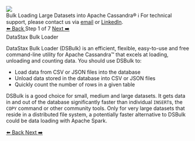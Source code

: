 <!-- TOP -->
<div class="top">
  <img class="scenario-academy-logo" src="https://datastax-academy.github.io/katapod-shared-assets/images/ds-academy-2023.svg" />
  <div class="scenario-title-section">
    <span class="scenario-title">Bulk Loading Large Datasets into Apache Cassandra®</span>
    <span class="scenario-subtitle">ℹ️ For technical support, please contact us via <a href="mailto:aleksandr.volochnev@datastax.com">email</a> or <a href="https://dtsx.io/aleks">LinkedIn</a>.</span>
  </div>
</div>

<!-- NAVIGATION -->
<div id="navigation-top" class="navigation-top">
 <a href='command:katapod.loadPage?[{"step":"intro"}]' 
   class="btn btn-dark navigation-top-left">⬅️ Back
 </a>
<span class="step-count"> Step 1 of 7</span>
 <a href='command:katapod.loadPage?[{"step":"step2-astra"}]' 
    class="btn btn-dark navigation-top-right">Next ➡️
  </a>
</div>

<!-- CONTENT -->

<div class="step-title">DataStax Bulk Loader</div>

DataStax Bulk Loader (DSBulk) is an efficient, flexible, easy-to-use and free command-line utility for Apache Cassandra™ 
that excels at loading, unloading and counting data. You should use DSBulk to:

- Load data from CSV or JSON files into the database
- Unload data stored in the database into CSV or JSON files
- Quickly count the number of rows in a given table

DSBulk is a good choice for small, medium and large datasets. It gets data in and out of the database 
significantly faster than individual `INSERT`s, the `COPY` command or other community tools. Only for very large datasets 
that reside in a distributed file system, a potentially faster alternative to DSBulk 
could be data loading with Apache Spark.

<!-- NAVIGATION -->
<div id="navigation-bottom" class="navigation-bottom">
 <a href='command:katapod.loadPage?[{"step":"intro"}]'
   class="btn btn-dark navigation-bottom-left">⬅️ Back
 </a>
 <a href='command:katapod.loadPage?[{"step":"step2-astra"}]'
    class="btn btn-dark navigation-bottom-right">Next ➡️
  </a>
</div>

